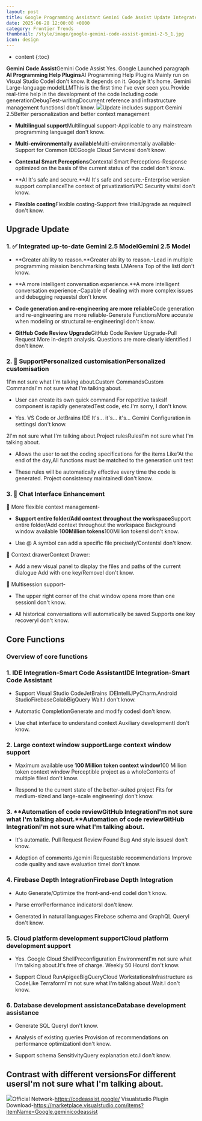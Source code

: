 ```yaml
---
layout: post
title: Google Programming Assistant Gemini Code Assist Update Integrated up-to-date Gemini 2.5 Models and support for individual customization
date: 2025-06-28 12:00:00 +0800
category: Frontier Trends
thumbnail: /style/image/google-gemini-code-assist-gemini-2-5_1.jpg
icon: design
---
```

* content
{:toc}

**Gemini Code Assist**Gemini Code Assist Yes. Google Launched paragraph **AI Programming Help Plugins**AI Programming Help Plugins Mainly run on Visual Studio CodeI don't know.
It depends on it. Google It's home. Gemini Large-language modelLLMThis is the first time I've ever seen you.Provide real-time help in the development of the code Including code generationDebugTest-writingDocument reference and infrastructure management functionsI don't know.
![](https://assets-v2.circle.so/1r6v04tnsdsmsrresk4vg4ky37ka)Update includes support Gemini 2.5Better personalization and better context management

- **Multilingual support**Multilingual support-Applicable to any mainstream programming languageI don't know.

- **Multi-environmentally available**Multi-environmentally available-Support for Common IDEGoogle Cloud ServicesI don't know.

- **Contextal Smart Perceptions**Contextal Smart Perceptions-Response optimized on the basis of the current status of the codeI don't know.

- **AI It's safe and secure.**AI It's safe and secure.-Enterprise version support complianceThe context of privatizationVPC Security visitsI don't know.

- **Flexible costing**Flexible costing-Support free trialUpgrade as requiredI don't know.

## Upgrade Update

### 1. ✅ Integrated up-to-date **Gemini 2.5 Model**Gemini 2.5 Model

- **Greater ability to reason.**Greater ability to reason.-Lead in multiple programming mission benchmarking tests LMArena Top of the listI don't know.

- **A more intelligent conversation experience.**A more intelligent conversation experience.-Capable of dealing with more complex issues and debugging requestsI don't know.

- **Code generation and re-engineering are more reliable**Code generation and re-engineering are more reliable-Generate FunctionsMore accurate when modeling or structural re-engineeringI don't know.

- **GitHub Code Review Upgrade**GitHub Code Review Upgrade-Pull Request More in-depth analysis. Questions are more clearly identified.I don't know.


### 2. 🧩 Support**Personalized customisation**Personalized customisation
1I'm not sure what I'm talking about.Custom CommandsCustom CommandsI'm not sure what I'm talking about.

- User can create its own quick command For repetitive tasksIf component is rapidly generatedTest code, etc.I'm sorry, I don't know.

- Yes. VS Code or JetBrains IDE It's... it's... it's... Gemini Configuration in settingsI don't know.
 
2I'm not sure what I'm talking about.Project rulesRulesI'm not sure what I'm talking about.

- Allows the user to set the coding specifications for the items Like“At the end of the day,All functions must be matched to the generation unit test

- These rules will be automatically effective every time the code is generated. Project consistency maintainedI don't know.
 

### 3. 💬 Chat Interface Enhancement
📁 More flexible context management-

- **Support entire folder/Add context throughout the workspace**Support entire folder/Add context throughout the workspace Background window available **100Million tokens**100Million tokensI don't know.

- Use @ A symbol can add a specific file precisely/ContentsI don't know.
 
📂 Context drawerContext Drawer:

- Add a new visual panel to display the files and paths of the current dialogue Add with one key/RemoveI don't know.
 
🧠 Multisession support-

- The upper right corner of the chat window opens more than one sessionI don't know.

- All historical conversations will automatically be saved Supports one key recoveryI don't know.
 

## Core Functions

### Overview of core functions

### 1. **IDE Integration-Smart Code Assistant**IDE Integration-Smart Code Assistant

- Support Visual Studio CodeJetBrains IDEIntelliJPyCharm.Android StudioFirebaseColabBigQuery Wait.I don't know.

- Automatic CompletionGenerate and modify codesI don't know.

- Use chat interface to understand context Auxiliary developmentI don't know.

### 2. **Large context window support**Large context window support

- Maximum available use **100 Million token context window**100 Million token context window Perceptible project as a wholeContents of multiple filesI don't know.

- Respond to the current state of the better-suited project Fits for medium-sized and large-scale engineeringI don't know.

### 3. **Automation of code reviewGitHub IntegrationI'm not sure what I'm talking about.**Automation of code reviewGitHub IntegrationI'm not sure what I'm talking about.

- It's automatic. Pull Request Review Found Bug And style issuesI don't know.

- Adoption of comments /gemini Requestable recommendations Improve code quality and save evaluation timeI don't know.

### 4. **Firebase Depth Integration**Firebase Depth Integration

- Auto Generate/Optimize the front-and-end codeI don't know.

- Parse errorPerformance indicatorsI don't know.

- Generated in natural languages Firebase schema and GraphQL QueryI don't know.

### 5. **Cloud platform development support**Cloud platform development support

- Yes. Google Cloud ShellPreconfiguration EnvironmentI'm not sure what I'm talking about.It's free of charge. Weekly 50 HoursI don't know.

- Support Cloud RunApigeeBigQueryCloud WorkstationsInfrastructure as CodeLike TerraformI'm not sure what I'm talking about.Wait.I don't know.

### 6. **Database development assistance**Database development assistance

- Generate SQL QueryI don't know.

- Analysis of existing queries Provision of recommendations on performance optimizationI don't know.

- Support schema SensitivityQuery explanation etc.I don't know.

## Contrast with different versionsFor different usersI'm not sure what I'm talking about.
![](https://assets-v2.circle.so/28yihula0w8t6fx4gbvukcibdgay)Official Network-https://codeassist.google/
Visualstudio Plugin Download-https://marketplace.visualstudio.com/items?itemName=Google.geminicodeassist
